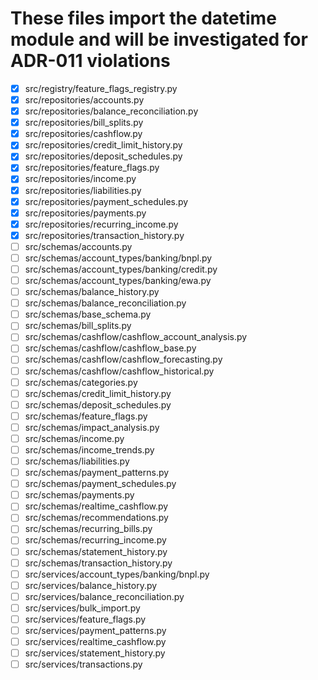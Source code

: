 # These files import the datetime module and will be investigated for ADR-011 violations

- [X] src/registry/feature_flags_registry.py
- [X] src/repositories/accounts.py
- [X] src/repositories/balance_reconciliation.py
- [X] src/repositories/bill_splits.py
- [X] src/repositories/cashflow.py
- [X] src/repositories/credit_limit_history.py
- [X] src/repositories/deposit_schedules.py
- [X] src/repositories/feature_flags.py
- [X] src/repositories/income.py
- [X] src/repositories/liabilities.py
- [X] src/repositories/payment_schedules.py
- [X] src/repositories/payments.py
- [X] src/repositories/recurring_income.py
- [X] src/repositories/transaction_history.py
- [ ] src/schemas/accounts.py
- [ ] src/schemas/account_types/banking/bnpl.py
- [ ] src/schemas/account_types/banking/credit.py
- [ ] src/schemas/account_types/banking/ewa.py
- [ ] src/schemas/balance_history.py
- [ ] src/schemas/balance_reconciliation.py
- [ ] src/schemas/base_schema.py
- [ ] src/schemas/bill_splits.py
- [ ] src/schemas/cashflow/cashflow_account_analysis.py
- [ ] src/schemas/cashflow/cashflow_base.py
- [ ] src/schemas/cashflow/cashflow_forecasting.py
- [ ] src/schemas/cashflow/cashflow_historical.py
- [ ] src/schemas/categories.py
- [ ] src/schemas/credit_limit_history.py
- [ ] src/schemas/deposit_schedules.py
- [ ] src/schemas/feature_flags.py
- [ ] src/schemas/impact_analysis.py
- [ ] src/schemas/income.py
- [ ] src/schemas/income_trends.py
- [ ] src/schemas/liabilities.py
- [ ] src/schemas/payment_patterns.py
- [ ] src/schemas/payment_schedules.py
- [ ] src/schemas/payments.py
- [ ] src/schemas/realtime_cashflow.py
- [ ] src/schemas/recommendations.py
- [ ] src/schemas/recurring_bills.py
- [ ] src/schemas/recurring_income.py
- [ ] src/schemas/statement_history.py
- [ ] src/schemas/transaction_history.py
- [ ] src/services/account_types/banking/bnpl.py
- [ ] src/services/balance_history.py
- [ ] src/services/balance_reconciliation.py
- [ ] src/services/bulk_import.py
- [ ] src/services/feature_flags.py
- [ ] src/services/payment_patterns.py
- [ ] src/services/realtime_cashflow.py
- [ ] src/services/statement_history.py
- [ ] src/services/transactions.py